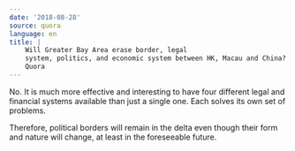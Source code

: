 ```yaml
---
date: '2018-08-28'
source: quora
language: en
title: |
    Will Greater Bay Area erase border, legal
    system, politics, and economic system between HK, Macau and China? -
    Quora
---
```


No. It is much more effective and interesting to have four different
legal and financial systems available than just a single one. Each
solves its own set of problems.

Therefore, political borders will remain in the delta even though their
form and nature will change, at least in the foreseeable future.
